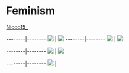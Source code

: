 # Feminism

[Nicoo15_](https://github.com/Nicoo15)

--------|--------
![](IMG/splash.PNG) | ![](IMG/Login.PNG)
 --------|--------
![](IMG/Register.PNG) | ![](IMG/main.PNG)

--------|--------
![](IMG/main2.PNG) | ![](IMG/alert.PNG)

--------|--------
![](IMG/expanded.PNG) |
